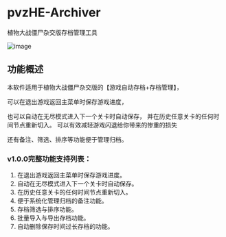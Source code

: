 # pvzHE-Archiver
 植物大战僵尸杂交版存档管理工具

![image](https://github.com/user-attachments/assets/c24d0cd4-e72e-4374-8ef6-2cde306a5fb2)

## 功能概述

本软件适用于植物大战僵尸杂交版的【游戏自动存档+存档管理】，

可以在退出游戏返回主菜单时保存游戏进度，

也可以自动在无尽模式进入下一个关卡时自动保存，
并在历史任意关卡的任何时间节点重新切入。
可以有效减轻游戏闪退给你带来的惨重的损失

还有备注、筛选、排序等功能便于管理归档。


### v1.0.0完整功能支持列表：

1. 在退出游戏返回主菜单时保存游戏进度。
2. 自动在无尽模式进入下一个关卡时自动保存。
3. 在历史任意关卡的任何时间节点重新切入。
4. 便于系统化管理归档的备注功能。
5. 存档筛选与排序功能。
6. 批量导入与导出存档功能。
7. 自动删除保存时间过长存档的功能。
